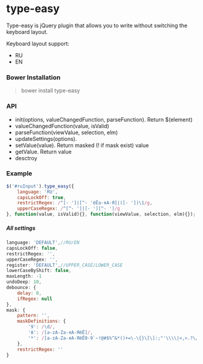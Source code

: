 # type-easy
Type-easy is jQuery plugin that allows you to write without switching the keyboard layout.

Keyboard layout support:
- RU
- EN

### Bower Installation

> bower install type-easy

### API

- init(options, valueChangedFunction, parseFunction). Return $(element)
- valueChangedFunction(value, isValid)
- parseFunction(viewValue, selection, elm)
- updateSettings(options).
- setValue(value). Return masked (! if mask exist) value
- getValue. Return value
- desctroy

### Example

```javascript
$('#ruInput').type_easy({
    language: 'RU',
    capsLockOff: true,
    restrictRegex: /^[- ']|[^- 'ёЁа-яА-Я]|([- '])\1/g,
    upperCaseRegex: /^[^- ']|[- '][^- ']/g
}, function(value, isValid){}, function(viewValue, selection, elm){});
```

##### All settings
```javascript
language: 'DEFAULT',//RU/EN
capsLockOff: false,
restrictRegex: '',
upperCaseRegex: '',
register: 'DEFAULT',//UPPER_CASE/LOWER_CASE
lowerCaseByShift: false,
maxLength: -1
undoDeep: 10,
debounce: {
    delay: 0,
    ifRegex: null
},
mask: {
    pattern: '',
    maskDefinitions: {
        '9': /\d/,
        'A': /[a-zA-Zа-яА-ЯёЁ]/,
        '*': /[a-zA-Zа-яА-ЯёЁ0-9`~!@#$%^&*()+=\-\{}\[\]:;"'\\\\|<,>.?\/№]/
    },
    restrictRegex: ''
}
```
